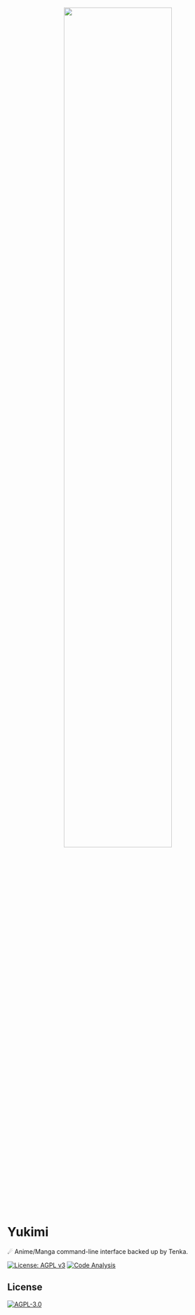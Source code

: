 <br />

<p align="center">
    <img src="https://github.com/yukino-org/media/blob/main/images/subbanners/gh-yukimi-banner.png?raw=true" width="70%">
</p>

# Yukimi

☄ Anime/Manga command-line interface backed up by Tenka.

[![License: AGPL v3](https://img.shields.io/badge/License-AGPL_v3-blue.svg)](https://www.gnu.org/licenses/agpl-3.0)
[![Code Analysis](https://github.com/yukino-org/yukimi/actions/workflows/code-analysis.yml/badge.svg)](https://github.com/yukino-org/yukimi/actions/workflows/code-analysis.yml)

## License

[![AGPL-3.0](https://github.com/yukino-org/media/blob/main/images/license-logo/agplv3.png?raw=true)](./LICENSE)

